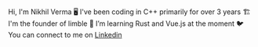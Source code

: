 Hi, I'm Nikhil Verma
🖥️ I've been coding in C++ primarily for over 3 years
🏗️ I'm the founder of limble
🦀 I’m learning Rust and Vue.js at the moment
🐦 You can connect to me on <a href="https://www.linkedin.com/in/nikhil350801">Linkedin</a>

